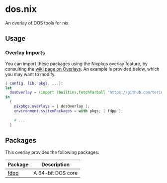 # dos.nix

An overlay of DOS tools for nix.

## Usage

### Overlay Imports

You can import these packages using the Nixpkgs overlay feature, by consulting
the [wiki page on Overlays][overlays]. An example is provided below, which you
may want to modify.


``` nix
{ config, lib, pkgs, ...}:
let
  dosOverlay = (import (builtins.fetchTarball "https://github.com/terinjokes/dos.nix/archive/master.tar.gz"));
in
  {
    nixpkgs.overlays = [ dosOverlay ];
    environment.systemPackages = with pkgs; [ fdpp ];
    
    # ...
  }
```

## Packages

This overlay provides the following packages:

| Package      | Description       |
| -------      | -----------       |
| [fdpp][fdpp] | A 64-bit DOS core |


[overlays]: https://nixos.wiki/wiki/Overlays
[fdpp]: https://github.com/dosemu2/fdpp
